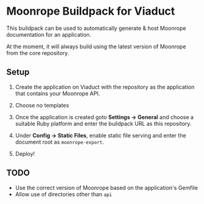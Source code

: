 # Moonrope Buildpack for Viaduct

This buildpack can be used to automatically generate & host Moonrope documentation
for an application.

At the moment, it will always build using the latest version of Moonrope from
the core repository.

## Setup

1. Create the application on Viaduct with the repository as the application that
   contains your Moonrope API.

2. Choose no templates

3. Once the application is created goto **Settings -> General** and choose a
   suitable Ruby platform and enter the buildpack URL as this repository.

4. Under **Config -> Static Files**, enable static file serving and enter the
   document root as `moonrope-export`.

5. Deploy!

## TODO

* Use the correct version of Moonrope based on the application's Gemfile
* Allow use of directories other than `api`
